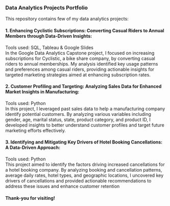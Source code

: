 ### Data Analytics Projects Portfolio

This repository contains few of my data analytics projects:

#### 1. Enhancing Cyclistic Subscriptions: Converting Casual Riders to Annual Members through Data-Driven Insights: <br>
Tools used: SQL, Tableau & Google Slides <br>
In the Google Data Analytics Capstone project, I focused on increasing subscriptions for Cyclistic, a bike share company, by converting casual riders to annual memberships. My analysis identified key usage patterns and preferences among casual riders, providing actionable insights for targeted marketing strategies aimed at enhancing subscription rates.

#### 2. Customer Profiling and Targeting: Analyzing Sales Data for Enhanced Market Insights in Manufacturing: <br>
Tools used: Python <br>
In this project, I leveraged past sales data to help a manufacturing company identify potential customers. By analyzing various variables including gender, age, marital status, state, product category, and product ID, I developed insights to better understand customer profiles and target future marketing efforts effectively.

#### 3. Identifying and Mitigating Key Drivers of Hotel Booking Cancellations: A Data-Driven Approach: <br>
Tools used: Python <br>
This project aimed to identify the factors driving increased cancellations for a hotel booking company. By analyzing booking and cancellation patterns, average daily rates, hotel types, and geographic locations, I uncovered key drivers of cancellations and provided actionable recommendations to address these issues and enhance customer retention
<br>
#### Thank-you for visiting!
